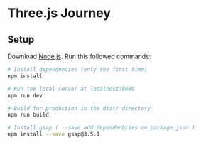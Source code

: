 # Three.js Journey

## Setup
Download [Node.js](https://nodejs.org/en/download/).
Run this followed commands:

``` bash
# Install dependencies (only the first time)
npm install

# Run the local server at localhost:8080
npm run dev

# Build for production in the dist/ directory
npm run build

# Install gsap ( --save add dependenbcies on package.json )
npm install --save gsap@3.5.1 
```